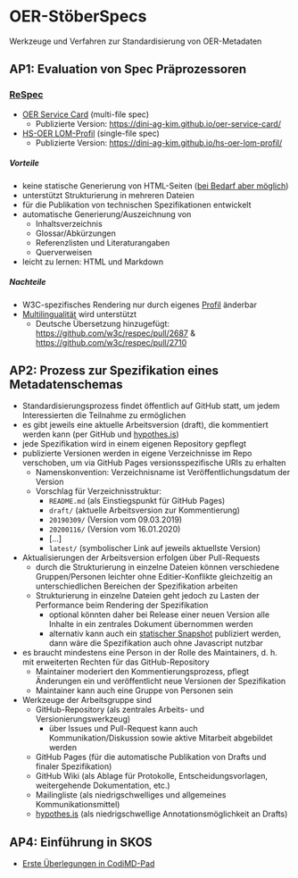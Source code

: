 # OER-StöberSpecs

Werkzeuge und Verfahren zur Standardisierung von OER-Metadaten

## AP1: Evaluation von Spec Präprozessoren

### <a id="respec"></a>[ReSpec](https://github.com/w3c/respec)

* [OER Service Card](https://github.com/dini-ag-kim/oer-service-card/) (multi-file spec)
  * Publizierte Version: https://dini-ag-kim.github.io/oer-service-card/
* [HS-OER LOM-Profil](https://github.com/dini-ag-kim/hs-oer-lom-profil/) (single-file spec)
  * Publizierte Version: https://dini-ag-kim.github.io/hs-oer-lom-profil/

##### Vorteile

- keine statische Generierung von HTML-Seiten ([bei Bedarf aber möglich](https://github.com/w3c/respec/wiki/ReSpec-Editor's-Guide#creating-a-static-snapshot))
- unterstützt Strukturierung in mehreren Dateien
- für die Publikation von technischen Spezifikationen entwickelt
- automatische Generierung/Auszeichnung von
  - Inhaltsverzeichnis
  - Glossar/Abkürzungen
  - Referenzlisten und Literaturangaben
  - Querverweisen
- leicht zu lernen: HTML und Markdown

##### Nachteile

- W3C-spezifisches Rendering nur durch eigenes [Profil](https://github.com/w3c/respec/wiki/Developers-Guide#custom-profiles) änderbar
- [Multilingualität](https://github.com/w3c/respec/blob/develop/src/core/l10n.js) wird unterstützt
  - Deutsche Übersetzung hinzugefügt: https://github.com/w3c/respec/pull/2687 & https://github.com/w3c/respec/pull/2710

## AP2: Prozess zur Spezifikation eines Metadatenschemas

- Standardisierungsprozess findet öffentlich auf GitHub statt, um jedem Interessierten die Teilnahme zu ermöglichen
- es gibt jeweils eine aktuelle Arbeitsversion (draft), die kommentiert werden kann (per GitHub und [hypothes.is](https://web.hypothes.is/))
- jede Spezifikation wird in einem eigenen Repository gepflegt
- publizierte Versionen werden in eigene Verzeichnisse im Repo verschoben, um via GitHub Pages versionsspezifische URIs zu erhalten
  - Namenskonvention: Verzeichnisname ist Veröffentlichungsdatum der Version
  - Vorschlag für Verzeichnisstruktur:
    - `README.md` (als Einstiegspunkt für GitHub Pages)
    - `draft/` (aktuelle Arbeitsversion zur Kommentierung)
    - `20190309/` (Version vom 09.03.2019)
    - `20200116/` (Version vom 16.01.2020)
    - [...]
    - `latest/` (symbolischer Link auf jeweils aktuellste Version)
- Aktualisierungen der Arbeitsversion erfolgen über Pull-Requests
  - durch die Strukturierung in einzelne Dateien können verschiedene Gruppen/Personen leichter ohne Editier-Konflikte gleichzeitig an unterschiedlichen Bereichen der Spezifikation arbeiten
  - Strukturierung in einzelne Dateien geht jedoch zu Lasten der Performance beim Rendering der Spezifikation
    - optional könnten daher bei Release einer neuen Version alle Inhalte in ein zentrales Dokument übernommen werden
    - alternativ kann auch ein [statischer Snapshot](https://github.com/w3c/respec/wiki/ReSpec-Editor's-Guide#creating-a-static-snapshot) publiziert werden, dann wäre die Spezifikation auch ohne Javascript nutzbar
- es braucht mindestens eine Person in der Rolle des Maintainers, d. h. mit erweiterten Rechten für das GitHub-Repository
  - Maintainer moderiert den Kommentierungsprozess, pflegt Änderungen ein und veröffentlicht neue Versionen der Spezifikation
  - Maintainer kann auch eine Gruppe von Personen sein
- Werkzeuge der Arbeitsgruppe sind
  - GitHub-Repository (als zentrales Arbeits- und Versionierungswerkzeug)
    - über Issues und Pull-Request kann auch Kommunikation/Diskussion sowie aktive Mitarbeit abgebildet werden
  - GitHub Pages (für die automatische Publikation von Drafts und finaler Spezifikation)
  - GitHub Wiki (als Ablage für Protokolle, Entscheidungsvorlagen, weitergehende Dokumentation, etc.)
  - Mailingliste (als niedrigschwelliges und allgemeines Kommunikationsmittel)
  - [hypothes.is](https://web.hypothes.is/) (als niedrigschwellige Annotationsmöglichkeit an Drafts)

## AP4: Einführung in SKOS

* [Erste Überlegungen in CodiMD-Pad](https://pad.gwdg.de/D-QEi-z6RleT1kxBccpWww)
